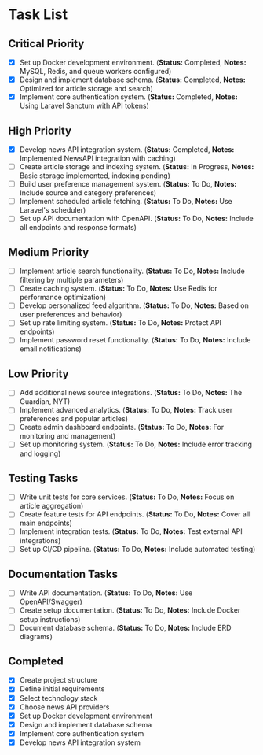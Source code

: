 # Task List

## Critical Priority
- [x] Set up Docker development environment. (**Status:** Completed, **Notes:** MySQL, Redis, and queue workers configured)
- [x] Design and implement database schema. (**Status:** Completed, **Notes:** Optimized for article storage and search)
- [x] Implement core authentication system. (**Status:** Completed, **Notes:** Using Laravel Sanctum with API tokens)

## High Priority
- [x] Develop news API integration system. (**Status:** Completed, **Notes:** Implemented NewsAPI integration with caching)
- [ ] Create article storage and indexing system. (**Status:** In Progress, **Notes:** Basic storage implemented, indexing pending)
- [ ] Build user preference management system. (**Status:** To Do, **Notes:** Include source and category preferences)
- [ ] Implement scheduled article fetching. (**Status:** To Do, **Notes:** Use Laravel's scheduler)
- [ ] Set up API documentation with OpenAPI. (**Status:** To Do, **Notes:** Include all endpoints and response formats)

## Medium Priority
- [ ] Implement article search functionality. (**Status:** To Do, **Notes:** Include filtering by multiple parameters)
- [ ] Create caching system. (**Status:** To Do, **Notes:** Use Redis for performance optimization)
- [ ] Develop personalized feed algorithm. (**Status:** To Do, **Notes:** Based on user preferences and behavior)
- [ ] Set up rate limiting system. (**Status:** To Do, **Notes:** Protect API endpoints)
- [ ] Implement password reset functionality. (**Status:** To Do, **Notes:** Include email notifications)

## Low Priority
- [ ] Add additional news source integrations. (**Status:** To Do, **Notes:** The Guardian, NYT)
- [ ] Implement advanced analytics. (**Status:** To Do, **Notes:** Track user preferences and popular articles)
- [ ] Create admin dashboard endpoints. (**Status:** To Do, **Notes:** For monitoring and management)
- [ ] Set up monitoring system. (**Status:** To Do, **Notes:** Include error tracking and logging)

## Testing Tasks
- [ ] Write unit tests for core services. (**Status:** To Do, **Notes:** Focus on article aggregation)
- [ ] Create feature tests for API endpoints. (**Status:** To Do, **Notes:** Cover all main endpoints)
- [ ] Implement integration tests. (**Status:** To Do, **Notes:** Test external API integrations)
- [ ] Set up CI/CD pipeline. (**Status:** To Do, **Notes:** Include automated testing)

## Documentation Tasks
- [ ] Write API documentation. (**Status:** To Do, **Notes:** Use OpenAPI/Swagger)
- [ ] Create setup documentation. (**Status:** To Do, **Notes:** Include Docker setup instructions)
- [ ] Document database schema. (**Status:** To Do, **Notes:** Include ERD diagrams)

## Completed
- [x] Create project structure
- [x] Define initial requirements
- [x] Select technology stack
- [x] Choose news API providers
- [x] Set up Docker development environment
- [x] Design and implement database schema
- [x] Implement core authentication system
- [x] Develop news API integration system